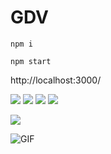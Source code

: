 # GDV

```npm i```

```npm start```

http://localhost:3000/


![](/Screenshots/world.png)
![](/Screenshots/selectAxesZoom.png)
![](/Screenshots/AxesZoom.png)
![](/Screenshots/selectChina.png)

![](/Screenshots/screen.gif)


![GIF](/Screenshots/star.gif)
